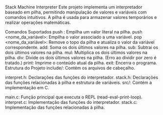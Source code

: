 Stack Machine Interpreter
Este projeto implementa um interpretador baseado em pilha, permitindo manipulação de valores e variáveis com comandos intuitivos. A pilha é usada para armazenar valores temporários e realizar operações matemáticas.

Comandos Suportados
push <valor>: Empilha um valor literal na pilha.
push <nome_da_variável>: Empilha o valor associado a uma variável.
pop <nome_da_variável>: Remove o topo da pilha e atualiza o valor da variável correspondente.
add: Soma os dois últimos valores na pilha.
sub: Subtrai os dois últimos valores na pilha.
mul: Multiplica os dois últimos valores na pilha.
div: Divide os dois últimos valores na pilha. (Erro ao dividir por zero é tratado.)
print: Imprime o conteúdo atual da pilha.
exit: Encerra o programa.
Estrutura do Projeto
include/: Contém os arquivos de cabeçalho.

interpret.h: Declarações das funções do interpretador.
stack.h: Declarações das funções relacionadas à pilha e estrutura de variáveis.
src/: Contém a implementação em C.

main.c: Função principal que executa o REPL (read-eval-print-loop).
interpret.c: Implementação das funções do interpretador.
stack.c: Implementação das funções relacionadas à pilha.
